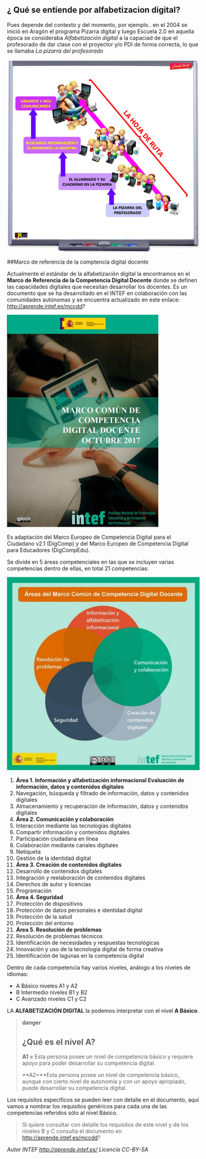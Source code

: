## ¿ Qué se entiende por alfabetizacion digital?
Pues depende del contexto y del momento, por ejemplo.. en el 2004 se inició en Aragón el programa Pizarra digital y luego Escuela 2.0 en aquella época se consideraba *Alfabetización digital* a la capaciad de que el profesorado de dar clase con el proyector y/o PDI de forma correcta, lo que se llamaba *La pizarra del profesorado*

![](/assets/HOJARUTA.jpg)

##Marco de referencia de la comptencia digital docente

Actualmente el estándar de la alfabetización digital la encontramos en el **Marco de Referencia de la Competencia Digital Docente** donde se definen las capacidades digitales que necesitan desarrollar los docentes. Es un documento que se ha desarrollado en el INTEF en colaboración con las comunidades autónomas y se encuentra actualizado en este enlace: http://aprende.intef.es/mccdd?

![](/assets/marcodigital.jpg)

Es adaptación del Marco Europeo de Competencia Digital para el Ciudadano v2.1 (DigComp) y del Marco Europeo de Competencia Digital para Educadores (DigCompEdu).

Se divide en 5 áreas competenciales en las que se incluyen varias competencias dentro de ellas, en total 21 competencias:

![](/assets/competencias.jpg)

1. **Área 1. Información y alfabetización informacional
Evaluación de información, datos y contenidos digitales**
  1. Navegación, búsqueda y filtrado de información, datos y contenidos digitales
  1. Almacenamiento y recuperación de información, datos y contenidos digitales
1. **Área 2. Comunicación y colaboración**
  1. Interacción mediante las tecnologías digitales
  1. Compartir información y contenidos digitales
  1. Participación ciudadana en línea
  1. Colaboración mediante canales digitales
  1. Netiqueta
  1. Gestión de la identidad digital
1. **Área 3. Creación de contenidos digitales**
  1. Desarrollo de contenidos digitales
  1. Integración y reelaboración de contenidos digitales
  1. Derechos de autor y licencias
  1. Programación
1. **Área 4. Seguridad**
  1. Protección de dispositivos
  1. Protección de datos personales e identidad digital
  1. Protección de la salud
  1. Protección del entorno
1. **Área 5. Resolución de problemas**
  1. Resolución de problemas técnicos
  1. Identificación de necesidades y respuestas tecnológicas
  1. Innovación y uso de la tecnología digital de forma creativa
  1. Identificación de lagunas en la competencia digital

Dentro de cada competencia hay varios niveles, análogo a los niveles de idiomas:

* A Básico niveles A1 y A2
* B Intermedio niveles B1 y B2
* C Avanzado niveles C1 y C2

LA **ALFABETIZACIÓN DIGITAL** la podemos interpretar con el nivel **A Básico**.

>**danger**
>## ¿Qué es el nivel A?
>
>**A1 =** Esta persona posee un nivel de competencia básico y requiere apoyo para poder desarrollar su competencia digital.
>
>**A2=**Esta persona posee un nivel de competencia básico, aunque con cierto nivel de
autonomía y con un apoyo apropiado, puede desarrollar su competencia digital.

Los requisitos específicos se pueden leer con detalle en el documento, aquí vamos a nombrar los requisitos genéricos para cada una de las competencias referidos sólo al nivel Básico.

>Si quiere consultar con detalle los requisitos de este nivel y de los niveles B y C consulta el documento en http://aprende.intef.es/mccdd?

*Autor INTEF http://aprende.intef.es/ Licencia CC-BY-SA*
